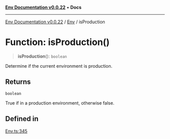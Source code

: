 [**Env Documentation v0.0.22**](../../README.md) • **Docs**

***

[Env Documentation v0.0.22](../../modules.md) / [Env](../README.md) / isProduction

# Function: isProduction()

> **isProduction**(): `boolean`

Determine if the current environment is production.

## Returns

`boolean`

True if in a production environment, otherwise false.

## Defined in

[Env.ts:345](https://github.com/stonemjs/env/blob/124cf5a9bb4d52a40aa57ec31324015ae2a6346e/src/Env.ts#L345)
